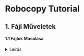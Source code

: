 # Robocopy Tutorial

## 1. Fájl Műveletek  

#### 1.1 Fájlok Másolása
<details>
  <summary>Leírás</summary>

<b>Feladat:</b> Hozzunk létre két üres mappát!  
Az egyikben helyezzünk el egy tetszőleges szöveges állományt!  
A szöveges állományt másoljuk át egy Script segítségével!  

<b>Megjegyzés:</b> Visszapipáljuk az ismert fájltípusok kiterjesztésének elrejtését,  
a mappa beállításaiban. Így látszani fognak a kiterjesztések ( Pl. *.txt vagy *.cmd )  
<details>
  <summary>Szemléltetés Képernyőképpel</summary>
&nbsp;<img src="https://github.com/user-attachments/assets/e7e34aa1-ed3a-40ae-8d8b-dea4be9dc179" width="50%" height="50%" />
</details>
  
<b>Megoldás</b>  

1. Létrehozzuk a forrás mappát ( ahonnan másolunk )!
   ( Ebben az esetben az Asztalon )
<details>
  <summary>Szemléltetés Képernyőképpel</summary>
&nbsp;<img src="https://github.com/user-attachments/assets/e15dac90-f8f4-4a73-b341-e80edbb33dc6" width="50%" height="50%" />
</details>

2. Létrehozzuk a cél mappát ( ahova másolunk )!
   ( Ebben az esetben az Asztalon )
<details>
  <summary>Szemléltetés Képernyőképpel</summary>
&nbsp;<img src="https://github.com/user-attachments/assets/a900e730-a784-45c0-ae43-44b8206bd0d8" width="50%" height="50%" />
</details>

3. A forrás mappát megnyitva, létrehozzuk a szöveges állományt
   és írunk bele valamit, majd elmentjük és bezárjuk.  
<details>
  <summary>Szemléltetés Képernyőképpel</summary>
&nbsp;<img src="https://github.com/user-attachments/assets/5afee23d-c388-4e39-8ade-b30b6057c002" width="50%" height="50%" />
</details>

4. Létrehozunk egy szöveges fájlt, majd átnevezzük *.txt-ről
   *.bat vagy *.cmd kiterjesztésűre! Például "script.cmd"!
   Ha az Operációs Rendszer rákérdez, engedélyezzük az átnevezést.
<details>
  <summary>Szemléltetés Képernyőképpel</summary>
&nbsp;<img src="https://github.com/user-attachments/assets/f3a1cee7-dbf8-465b-b83d-560eab935fae" width="50%" height="50%" />
&nbsp;<img src="https://github.com/user-attachments/assets/be35eccd-13db-4a1e-9410-77a72e64a498" width="50%" height="50%" />
</details>

5. Szövegszerkesztővel ( Például Notepad vagy Notepad++ ) megnyitjuk a scriptet!
<details>
  <summary>Szemléltetés Képernyőképpel</summary>
&nbsp;<img src="https://github.com/user-attachments/assets/46ae604a-7e0f-4a2a-8c8c-f565be2eafa8" width="50%" height="50%" />
</details>

6. A <b>robocopy</b> utasítást használjuk a fájl átmásolására!  
   Az utasítást PowerShell-ben vagy Command Line-ban szerkesztjük,  
   mert az elérési út manuális beírásakor,  
   a biztonságos kiegészítéséhez tabulátort használhatunk!

   Az utasítást beírása után, először manuálisan futtatjuk!

   Az általános megoldás érdekében érdemes a hard-coded felhasználónév helyett  
   Pl.: C:\Users\gipszjakab\Desktop
   inkább környezeti változókkal dolgozni  
   Pl.: C:\Users\%USERNAME%\Desktop

   FONTOS! Mindkét paramétert paramétert ( forrás mappa és cél mappa )
   idézőjelekbe kell helyezni, így elkerülhető a space-t tartalmazó mappanevekből fakadó hibás működés!cls
<details>
  <summary>Szemléltetés Képernyőképpel</summary>
&nbsp;<img src="https://github.com/user-attachments/assets/77b3c07a-a396-42d6-b814-618e3bfc5b8e" width="50%" height="50%" />
</details>

7. Amennyiben az utasításvégrehajtás sikeres volt és sikeresen a célmappába másoltuk a fájlt,
   nincs más dolgunk, mint beilleszteni az utasítást a létrehozott script.cmd állományba, szövegszerkesztővel.

   Amennyiben sikertelen volt, feltétlenül ellenőrizzük hogy megfelelő jogosultsággal futtattuk-e,
   és hogy az "echo %USERNAME%" parancs kimenete a mi felhasználónevünk. Ellenőrizzük az idézőjeleket is!

9. Miután beillesztettük a script.cmd-be az utasítást, mentsük el, majd dupla klikkel futtassuk! A fájl átmásolódott.

### Extra lépések:
#### A script futtatása feladatütemezővel

1. A <b>Win + R</b> billentyűkombinációt lenyomva,
   majd a "taskschd.msc" parancsot beírva, futtassuk a feladatütemezőt!

  <details>
    <summary>Szemléltetés Képernyőképpel</summary>
    &nbsp;<img src="https://github.com/user-attachments/assets/29fcd6e6-2a9e-4274-9209-2486aed93a4e" width="50%" height="50%" />
  </details>

2. Klikkeljünk az "Egyszerű Feladat Létrehozása..." gombra a jobboldali menüben!
  <details>
    <summary>Szemléltetés Képernyőképpel</summary>
    &nbsp;<img src="https://github.com/user-attachments/assets/df257a90-d1a9-484b-90c5-a6930bbeabf1" width="50%" height="50%" />
  </details>

3. A varázslóval adjunk tetszőleges nevet és leírást a feladatnak, majd klikkeljünk a "Tovább" gombra!

  <details>
    <summary>Szemléltetés Képernyőképpel</summary>
    &nbsp;<img src="https://github.com/user-attachments/assets/6c115b86-e7ce-4549-867b-72b0c426ff1a" width="50%" height="50%" />
  </details>

4. Válasszuk ki a feladatismétlés ciklusát ( ez esetben egyszeri ), majd "Tovább"!
   
  <details>
    <summary>Szemléltetés Képernyőképpel</summary>
    &nbsp;<img src="https://github.com/user-attachments/assets/656054d3-6a16-4924-8aa8-a652119e273c" width="50%" height="50%" />
  </details>
  
5. Állítsuk be a pontos időt, vagy időszakokat a feladatvégrehajtáshoz, majd "Tovább"!
    
    <details>
      <summary>Szemléltetés Képernyőképpel</summary>
        &nbsp;<img src="https://github.com/user-attachments/assets/4d91bf46-ec9d-4f4b-aa6f-e868fa215b1a" width="50%" height="50%" />
    </details>

6. Tevékenységnek válasszuk ki a "Program Indítása" opciót, majd "Tovább"!

    <details>
      <summary>Szemléltetés Képernyőképpel</summary>
        &nbsp;<img src="https://github.com/user-attachments/assets/ba426938-58fa-423d-9881-fcb82569b8a3" width="50%" height="50%" />
    </details>
  
7. Tallózzuk be az általunk előállított "script.cmd"-t, majd "Tovább"!
    <details>
      <summary>Szemléltetés Képernyőképpel</summary>
        &nbsp;<img src="https://github.com/user-attachments/assets/f367009e-6db5-4f66-b62e-d8a3b0e3b66f" width="50%" height="50%" />
    </details>

8. Pipáljuk be a feladat tulajdonságainak megnyitását, a varázsló bezárása után!
    <details>
      <summary>Szemléltetés Képernyőképpel</summary>
        &nbsp;<img src="https://github.com/user-attachments/assets/5d95bca3-f1d0-4d9a-8bef-072164a4049c" width="50%" height="50%" />
        &nbsp;<img src="(https://github.com/user-attachments/assets/163d430e-1a84-4811-8411-74be081000de" width="50%" height="50%" />
    </details>
    
    

</details>
&nbsp;&nbsp;&nbsp;&nbsp;
